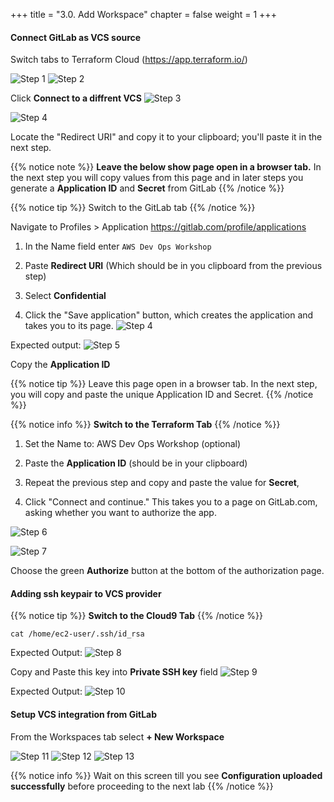 +++
title = "3.0. Add Workspace"
chapter = false
weight = 1
+++

#### Connect GitLab as VCS source

Switch tabs to Terraform Cloud (https://app.terraform.io/)

![Step 1](/images/lab3/create_workspace.png)
![Step 2](/images/lab3/change_vcs.png)

Click __Connect to a diffrent VCS__
![Step 3](/images/lab3/choose_gitlab.png)


![Step 4](/images/lab3/copy_redirect_uri.png)

Locate the "Redirect URI" and copy it to your clipboard; you'll paste it in the next step.

{{% notice note %}}
__Leave the below show page open in a browser tab.__ In the next step you will copy values from this page and in later steps you generate a __Application ID__ and __Secret__ from GitLab
{{% /notice %}}



{{% notice tip %}}
Switch to the GitLab tab
{{% /notice %}}

Navigate to Profiles > Application  https://gitlab.com/profile/applications

1. In the Name field enter `AWS Dev Ops Workshop`

2. Paste __Redirect URI__ (Which should be in you clipboard from the previous step)

3. Select __Confidential__

4. Click the "Save application" button, which creates the application and takes you to its page.
![Step 4](/images/lab3/add_gitlab_application.png)

Expected output:
![Step 5](/images/lab3/gitlab_applicationid_and_secret.png)

Copy the __Application ID__

{{% notice tip %}}
Leave this page open in a browser tab. In the next step, you will copy and paste the unique Application ID and Secret. 
{{% /notice %}}




{{% notice info %}}
__Switch to the Terraform Tab__ 
{{% /notice %}}


1. Set the Name to: AWS Dev Ops Workshop (optional)

2. Paste the __Application ID__ (should be in your clipboard)

3. Repeat the previous step and copy and paste the value for __Secret__,

4. Click "Connect and continue." This takes you to a page on GitLab.com, asking whether you want to authorize the app.

![Step 6](/images/lab3/connect_and_continue.png)

![Step 7](/images/lab3/chose_authorize.png)

Choose the green __Authorize__ button at the bottom of the authorization page.

#### Adding ssh keypair to VCS provider

{{% notice tip %}}
__Switch to the Cloud9 Tab__ 
{{% /notice %}}

```
cat /home/ec2-user/.ssh/id_rsa
```

Expected Output:
![Step 8](/images/lab3/cat_ssh_key.png)

Copy and Paste this key into __Private SSH key__ field
![Step 9](/images/lab3/tf_paste_ssh_key.png)

Expected Output:
![Step 10](/images/lab3/completed_adding_vcs_provider.png)

#### Setup VCS integration from GitLab

From the Workspaces tab select __+ New Workspace__ 

![Step 11](/images/lab3/browse_gitlab_repos.png)
![Step 12](/images/lab3/select_gitlab_repo.png)
![Step 13](/images/lab3/select_create_workspace.png)


{{% notice info %}}
Wait on this screen till you see __Configuration uploaded successfully__ before proceeding to the next lab
{{% /notice %}}

